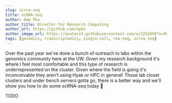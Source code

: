```yaml
---
slug: scrna-seq
title: scRNA-seq
author: Nam Pho
author_title: Director for Research Computing
author_url: https://github.com/npho
author_image_url: https://avatars3.githubusercontent.com/u/1252858?s=400&v=4
tags: [genomics, transcriptomics, single-cell, rna-seq, scrna-seq]
---
```


Over the past year we've done a bunch of outreach to labs within the genomics community here at the UW. Given my research background it's where I feel most comfortable and this type of research is underrepresented on the cluster. Given where the field is going it's inconceivable they aren't using Hyak or HPC in general! Those lab closet clusters and under bench servers gotta go, there is a better way and we'll show you how to do some scRNA-seq today 🙂

TODO
